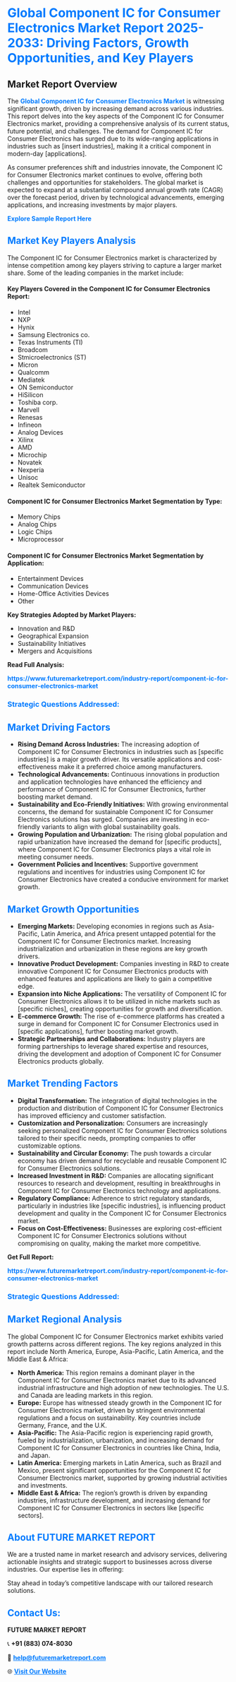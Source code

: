 <h1 style="color: #007BFF;">Global Component IC for Consumer Electronics Market Report 2025-2033: Driving Factors, Growth Opportunities, and Key Players</h1>

<section id="overview">
<h2>Market Report Overview</h2>
<p>The <a href="https://www.futuremarketreport.com/industry-report/component-ic-for-consumer-electronics-market" style="color: #007BFF; text-decoration: none;"><strong>Global Component IC for Consumer Electronics Market</strong></a> is witnessing significant growth, driven by increasing demand across various industries. This report delves into the key aspects of the Component IC for Consumer Electronics market, providing a comprehensive analysis of its current status, future potential, and challenges. The demand for Component IC for Consumer Electronics has surged due to its wide-ranging applications in industries such as [insert industries], making it a critical component in modern-day [applications].</p>
<p>As consumer preferences shift and industries innovate, the Component IC for Consumer Electronics market continues to evolve, offering both challenges and opportunities for stakeholders. The global market is expected to expand at a substantial compound annual growth rate (CAGR) over the forecast period, driven by technological advancements, emerging applications, and increasing investments by major players.</p>
</section>

<section id="overview">
<p><a href="https://www.futuremarketreport.com/request-sample/reportId=76380" style="color: #007BFF; text-decoration: none;"><strong>Explore Sample Report Here</strong></a></p>
</section>

<section id="key-players">
<h2 style="color: #007BFF;">Market Key Players Analysis</h2>
<p>The Component IC for Consumer Electronics market is characterized by intense competition among key players striving to capture a larger market share. Some of the leading companies in the market include:</p>
<h4>Key Players Covered in the Component IC for Consumer Electronics Report:</h4>
<ul><li>Intel</li><li>NXP</li><li>Hynix</li><li>Samsung Electronics co.</li><li>Texas Instruments (TI)</li><li>Broadcom</li><li>Stmicroelectronics (ST)</li><li>Micron</li><li>Qualcomm</li><li>Mediatek</li><li>ON Semiconductor</li><li>HiSilicon</li><li>Toshiba corp.</li><li>Marvell</li><li>Renesas</li><li>Infineon</li><li>Analog Devices</li><li>Xilinx</li><li>AMD</li><li>Microchip</li><li>Novatek</li><li>Nexperia</li><li>Unisoc</li><li>Realtek Semiconductor</li></ul>
<h4>Component IC for Consumer Electronics Market Segmentation by Type:</h4>
<ul><li>Memory Chips</li><li>Analog Chips</li><li>Logic Chips</li><li>Microprocessor</li></ul>

<h4>Component IC for Consumer Electronics Market Segmentation by Application:</h4>
<ul><li>Entertainment Devices</li><li>Communication Devices</li><li>Home-Office Activities Devices</li><li>Other</li></ul>
<p><strong>Key Strategies Adopted by Market Players:</strong></p>
<ul>
<li>Innovation and R&D</li>
<li>Geographical Expansion</li>
<li>Sustainability Initiatives</li>
<li>Mergers and Acquisitions</li>
</ul>
</section>

<section>
<p><strong>Read Full Analysis: </strong></p><a href="https://www.futuremarketreport.com/industry-report/component-ic-for-consumer-electronics-market" style="color: #007BFF; text-decoration: none;"><strong>https://www.futuremarketreport.com/industry-report/component-ic-for-consumer-electronics-market</strong></a>
<h3 style="color: #007BFF;">Strategic Questions Addressed:</h3>
</section>

<section id="driving-factors">
<h2 style="color: #007BFF;">Market Driving Factors</h2>
<ul>
<li><strong>Rising Demand Across Industries:</strong> The increasing adoption of Component IC for Consumer Electronics in industries such as [specific industries] is a major growth driver. Its versatile applications and cost-effectiveness make it a preferred choice among manufacturers.</li>
<li><strong>Technological Advancements:</strong> Continuous innovations in production and application technologies have enhanced the efficiency and performance of Component IC for Consumer Electronics, further boosting market demand.</li>
<li><strong>Sustainability and Eco-Friendly Initiatives:</strong> With growing environmental concerns, the demand for sustainable Component IC for Consumer Electronics solutions has surged. Companies are investing in eco-friendly variants to align with global sustainability goals.</li>
<li><strong>Growing Population and Urbanization:</strong> The rising global population and rapid urbanization have increased the demand for [specific products], where Component IC for Consumer Electronics plays a vital role in meeting consumer needs.</li>
<li><strong>Government Policies and Incentives:</strong> Supportive government regulations and incentives for industries using Component IC for Consumer Electronics have created a conducive environment for market growth.</li>
</ul>
</section>

<section id="growth-opportunities">
<h2 style="color: #007BFF;">Market Growth Opportunities</h2>
<ul>
<li><strong>Emerging Markets:</strong> Developing economies in regions such as Asia-Pacific, Latin America, and Africa present untapped potential for the Component IC for Consumer Electronics market. Increasing industrialization and urbanization in these regions are key growth drivers.</li>
<li><strong>Innovative Product Development:</strong> Companies investing in R&D to create innovative Component IC for Consumer Electronics products with enhanced features and applications are likely to gain a competitive edge.</li>
<li><strong>Expansion into Niche Applications:</strong> The versatility of Component IC for Consumer Electronics allows it to be utilized in niche markets such as [specific niches], creating opportunities for growth and diversification.</li>
<li><strong>E-commerce Growth:</strong> The rise of e-commerce platforms has created a surge in demand for Component IC for Consumer Electronics used in [specific applications], further boosting market growth.</li>
<li><strong>Strategic Partnerships and Collaborations:</strong> Industry players are forming partnerships to leverage shared expertise and resources, driving the development and adoption of Component IC for Consumer Electronics products globally.</li>
</ul>
</section>

<section id="trending-factors">
<h2 style="color: #007BFF;">Market Trending Factors</h2>
<ul>
<li><strong>Digital Transformation:</strong> The integration of digital technologies in the production and distribution of Component IC for Consumer Electronics has improved efficiency and customer satisfaction.</li>
<li><strong>Customization and Personalization:</strong> Consumers are increasingly seeking personalized Component IC for Consumer Electronics solutions tailored to their specific needs, prompting companies to offer customizable options.</li>
<li><strong>Sustainability and Circular Economy:</strong> The push towards a circular economy has driven demand for recyclable and reusable Component IC for Consumer Electronics solutions.</li>
<li><strong>Increased Investment in R&D:</strong> Companies are allocating significant resources to research and development, resulting in breakthroughs in Component IC for Consumer Electronics technology and applications.</li>
<li><strong>Regulatory Compliance:</strong> Adherence to strict regulatory standards, particularly in industries like [specific industries], is influencing product development and quality in the Component IC for Consumer Electronics market.</li>
<li><strong>Focus on Cost-Effectiveness:</strong> Businesses are exploring cost-efficient Component IC for Consumer Electronics solutions without compromising on quality, making the market more competitive.</li>
</ul>
</section>

<section>
<p><strong>Get Full Report: </strong></p><a href="https://www.futuremarketreport.com/industry-report/component-ic-for-consumer-electronics-market" style="color: #007BFF; text-decoration: none;"><strong>https://www.futuremarketreport.com/industry-report/component-ic-for-consumer-electronics-market</strong></a>
<h3 style="color: #007BFF;">Strategic Questions Addressed:</h3>
</section>


<section id="regional-analysis">
<h2 style="color: #007BFF;">Market Regional Analysis</h2>
<p>The global Component IC for Consumer Electronics market exhibits varied growth patterns across different regions. The key regions analyzed in this report include North America, Europe, Asia-Pacific, Latin America, and the Middle East & Africa:</p>
<ul>
<li><strong>North America:</strong> This region remains a dominant player in the Component IC for Consumer Electronics market due to its advanced industrial infrastructure and high adoption of new technologies. The U.S. and Canada are leading markets in this region.</li>
<li><strong>Europe:</strong> Europe has witnessed steady growth in the Component IC for Consumer Electronics market, driven by stringent environmental regulations and a focus on sustainability. Key countries include Germany, France, and the U.K.</li>
<li><strong>Asia-Pacific:</strong> The Asia-Pacific region is experiencing rapid growth, fueled by industrialization, urbanization, and increasing demand for Component IC for Consumer Electronics in countries like China, India, and Japan.</li>
<li><strong>Latin America:</strong> Emerging markets in Latin America, such as Brazil and Mexico, present significant opportunities for the Component IC for Consumer Electronics market, supported by growing industrial activities and investments.</li>
<li><strong>Middle East & Africa:</strong> The region’s growth is driven by expanding industries, infrastructure development, and increasing demand for Component IC for Consumer Electronics in sectors like [specific sectors].</li>
</ul>
</section>

<footer>
<h2 style="color: #007BFF;">About FUTURE MARKET REPORT</h2>
<p>We are a trusted name in market research and advisory services, delivering actionable insights and strategic support to businesses across diverse industries. Our expertise lies in offering:</p>

<p>Stay ahead in today’s competitive landscape with our tailored research solutions.</p>

<h2 style="color: #007BFF;">Contact Us:</h2>
<p><strong>FUTURE MARKET REPORT</strong></p>
<p>📞 <strong>+91 (883) 074-8030</strong></p>
<p>📧 <strong><a href="mailto:help@futuremarketreport.com" style="color: #007BFF;">help@futuremarketreport.com</a></strong></p>
<p>🌐 <strong><a href="https://www.futuremarketreport.com/" style="color: #007BFF;">Visit Our Website</a></strong></p>
</footer>
